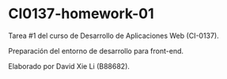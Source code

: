 # CI0137-homework-01

Tarea #1 del curso de Desarrollo de Aplicaciones Web (CI-0137). 

Preparación del entorno de desarrollo para front-end.

Elaborado por David Xie Li (B88682).